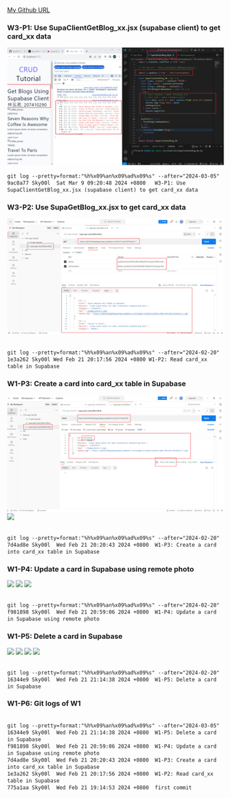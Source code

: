 [My Github URL](https://github.com/Sky00l/1112-wp2-2N_90.git)

### W3-P1: Use SupaClientGetBlog_xx.jsx (supabase client) to get card_xx data

![](w3-p1.png)

```
git log --pretty=format:"%h%x09%an%x09%ad%x09%s" --after="2024-03-05"
9ac0a77 Sky00l  Sat Mar 9 09:20:48 2024 +0800   W3-P1: Use SupaClientGetBlog_xx.jsx (supabase client) to get card_xx data

```

### W3-P2: Use SupaGetBlog_xx.jsx to get card_xx data

![](w1-p2.png)

```

git log --pretty=format:"%h%x09%an%x09%ad%x09%s" --after="2024-02-20"
1e3a262 Sky00l Wed Feb 21 20:17:56 2024 +0800 W1-P2: Read card_xx table in Supabase

```

### W1-P3: Create a card into card_xx table in Supabase

![](w1-p3-1.png)
![](w1-p3-2.png)

```

git log --pretty=format:"%h%x09%an%x09%ad%x09%s" --after="2024-02-20"
7d4ad8e Sky00l  Wed Feb 21 20:20:43 2024 +0800  W1-P3: Create a card into card_xx table in Supabase

```

### W1-P4: Update a card in Supabase using remote photo

![](w1-p4-1.png)
![](w1-p4-2.png)
![](w1-p4-3.png)

```

git log --pretty=format:"%h%x09%an%x09%ad%x09%s" --after="2024-02-20"
f981898 Sky00l  Wed Feb 21 20:59:06 2024 +0800  W1-P4: Update a card in Supabase using remote photo

```

### W1-P5: Delete a card in Supabase

![](w1-p5-1.png)
![](w1-p5-2.png)
![](w1-p5-3.png)
![](w1-p5-4.png)

```

git log --pretty=format:"%h%x09%an%x09%ad%x09%s" --after="2024-02-20"
16344e9 Sky00l  Wed Feb 21 21:14:38 2024 +0800  W1-P5: Delete a card in Supabase

```

### W1-P6: Git logs of W1

```

git log --pretty=format:"%h%x09%an%x09%ad%x09%s" --after="2024-03-05"
16344e9 Sky00l  Wed Feb 21 21:14:38 2024 +0800  W1-P5: Delete a card in Supabase
f981898 Sky00l  Wed Feb 21 20:59:06 2024 +0800  W1-P4: Update a card in Supabase using remote photo
7d4ad8e Sky00l  Wed Feb 21 20:20:43 2024 +0800  W1-P3: Create a card into card_xx table in Supabase
1e3a262 Sky00l  Wed Feb 21 20:17:56 2024 +0800  W1-P2: Read card_xx table in Supabase
775a1aa Sky00l  Wed Feb 21 19:14:53 2024 +0800  first commit

```
